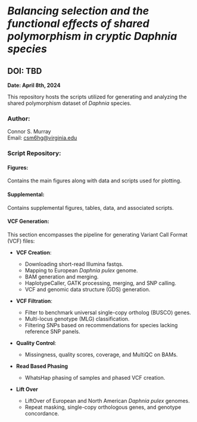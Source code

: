 # *Balancing selection and the functional effects of shared polymorphism in cryptic Daphnia species*
## DOI: TBD

**Date: April 8th, 2024**

This repository hosts the scripts utilized for generating and analyzing the shared polymorphism dataset of *Daphnia* species.

### Author:
Connor S. Murray  
Email: csm6hg@virginia.edu

### Script Repository:

#### Figures:
Contains the main figures along with data and scripts used for plotting.

#### Supplemental:
Contains supplemental figures, tables, data, and associated scripts.

#### VCF Generation:
This section encompasses the pipeline for generating Variant Call Format (VCF) files:

- **VCF Creation**: 
  - Downloading short-read Illumina fastqs.
  - Mapping to European *Daphnia pulex* genome.
  - BAM generation and merging.
  - HaplotypeCaller, GATK processing, merging, and SNP calling.
  - VCF and genomic data structure (GDS) generation.

- **VCF Filtration**:
  - Filter to benchmark universal single-copy ortholog (BUSCO) genes.
  - Multi-locus genotype (MLG) classification.
  - Filtering SNPs based on recommendations for species lacking reference SNP panels.
    
- **Quality Control**:
  - Missingness, quality scores, coverage, and MultiQC on BAMs.

- **Read Based Phasing**
  - WhatsHap phasing of samples and phased VCF creation.
 
- **Lift Over**
  - LiftOver of European and North American *Daphnia pulex* genomes.
  - Repeat masking, single-copy orthologous genes, and genotype concordance.
